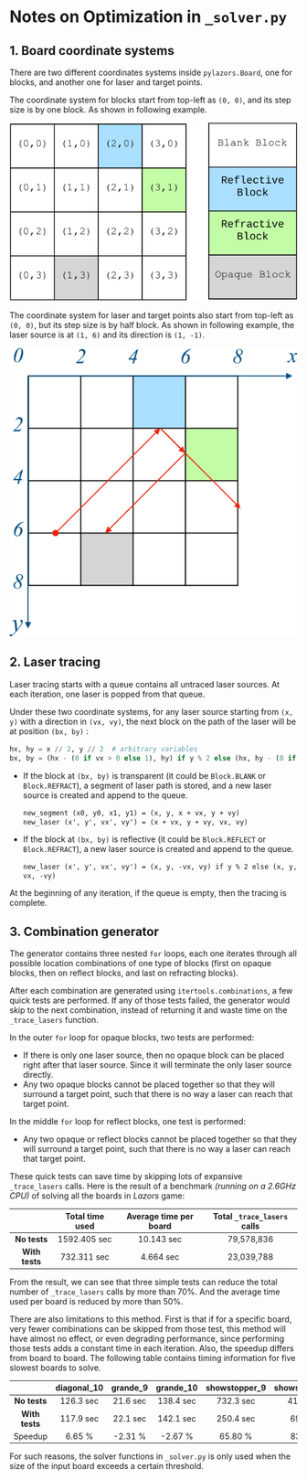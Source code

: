 # Notes on Optimization in `_solver.py`

## 1. Board coordinate systems

There are two different coordinates systems inside `pylazors.Board`, one for blocks, and another one for laser and target points. 

The  coordinate system for blocks start from top-left as `(0, 0)`, and its step size is by one block. As shown in following example.

![coord_1](img/coord_1.svg)

The coordinate system for laser and target points also start from top-left as `(0, 0)`, but its step size is by half block. As shown in following example, the laser source is at `(1, 6)` and its direction is `(1, -1)`.

![coord_2](img/coord_2.svg)

## 2. Laser tracing

Laser tracing starts with a queue contains all untraced laser sources. At each iteration, one laser is popped from that queue.

Under these two coordinate systems, for any laser source starting from `(x, y)` with a direction in `(vx, vy)`, the next block on the path of the laser will be at position `(bx, by)` :

```python
hx, hy = x // 2, y // 2  # arbitrary variables
bx, by = (hx - (0 if vx > 0 else 1), hy) if y % 2 else (hx, hy - (0 if vy > 0 else 1))
```

- If the block at `(bx, by)` is transparent (it could be `Block.BLANK` or  `Block.REFRACT`), a segment of laser path is stored, and a new laser source is created and append to the queue.

  ```
  new_segment (x0, y0, x1, y1) = (x, y, x + vx, y + vy)
  new_laser (x', y', vx', vy') = (x + vx, y + vy, vx, vy)
  ```


- If the block at  `(bx, by)` is reflective (it could be `Block.REFLECT` or  `Block.REFRACT`), a new laser source is created and append to the queue.

  ```
  new_laser (x', y', vx', vy') = (x, y, -vx, vy) if y % 2 else (x, y, vx, -vy)
  ```

At the beginning of any iteration, if the queue is empty, then the tracing is complete. 

## 3. Combination generator

The generator contains three nested `for` loops, each one iterates through all possible location combinations of one type of blocks (first on opaque blocks, then on reflect blocks, and last on refracting blocks).

After each combination are generated using `itertools.combinations`, a few quick tests are performed. If any of those tests failed, the generator would skip to the next combination, instead of returning it and waste time on the `_trace_lasers` function.

In the outer `for` loop for opaque blocks, two tests are performed:

- If there is only one laser source, then no opaque block can be placed right after that laser source. Since it will terminate the only laser source directly.
- Any two opaque blocks cannot be placed together so that they will surround a target point, such that there is no way a laser can reach that target point.

In the middle `for` loop for reflect blocks, one test is performed:

- Any two opaque or reflect blocks cannot be placed together so that they will surround a target point, such that there is no way a laser can reach that target point.

These quick tests can save time by skipping lots of expansive `_trace_lasers` calls. Here is the result of a benchmark *(running on a 2.6GHz CPU)* of solving all the boards in *Lazors* game:

|                | Total time used | Average time per board | Total `_trace_lasers` calls |
| :------------: | :-------------: | :--------------------: | :-------------------------: |
|  **No tests**  |  1592.405 sec   |       10.143 sec       |         79,578,836          |
| **With tests** |   732.311 sec   |       4.664 sec        |         23,039,788          |

From the result, we can see that three simple tests can reduce the total number of  `_trace_lasers` calls by more than 70%. And the average time used per board is reduced by more than 50%. 

There are also limitations to this method. First is that if for a specific board, very fewer combinations can be skipped from those test, this method will have almost no effect, or even degrading performance, since performing those tests adds a constant time in each iteration. Also, the speedup differs from board to board. The following table contains timing information for five slowest boards to solve.

|                | diagonal_10 | grande_9 | grande_10 | showstopper_9 | showstopper_10 |
| :------------: | :---------: | :------: | :-------: | :-----------: | :------------: |
|  **No tests**  |  126.3 sec  | 21.6 sec | 138.4 sec |   732.3 sec   |   414.9 sec    |
| **With tests** |  117.9 sec  | 22.1 sec | 142.1 sec |   250.4 sec   |    69.3 sec    |
|    Speedup     |   6.65 %    | -2.31 %  |  -2.67 %  |    65.80 %    |    83.30 %     |

For such reasons, the solver functions in `_solver.py` is only used when the size of the input board exceeds a certain threshold.
